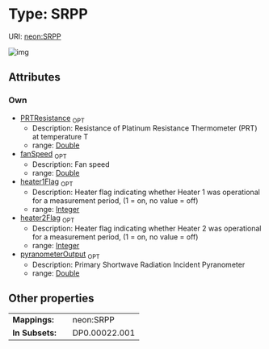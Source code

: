 
# Type: SRPP




URI: [neon:SRPP](https://data.neonscience.org/SRPP)


![img](http://yuml.me/diagram/nofunky;dir:TB/class/[SRPP&#124;pyranometerOutput:double%20%3F;PRTResistance:double%20%3F;fanSpeed:double%20%3F;heater1Flag:integer%20%3F;heater2Flag:integer%20%3F])

## Attributes


### Own

 * [PRTResistance](PRTResistance.md)  <sub>OPT</sub>
    * Description: Resistance of Platinum Resistance Thermometer (PRT) at temperature T
    * range: [Double](types/Double.md)
 * [fanSpeed](fanSpeed.md)  <sub>OPT</sub>
    * Description: Fan speed
    * range: [Double](types/Double.md)
 * [heater1Flag](heater1Flag.md)  <sub>OPT</sub>
    * Description: Heater flag indicating whether Heater 1 was operational for a measurement period, (1 = on, no value = off)
    * range: [Integer](types/Integer.md)
 * [heater2Flag](heater2Flag.md)  <sub>OPT</sub>
    * Description: Heater flag indicating whether Heater 2 was operational for a measurement period, (1 = on, no value = off)
    * range: [Integer](types/Integer.md)
 * [pyranometerOutput](pyranometerOutput.md)  <sub>OPT</sub>
    * Description: Primary Shortwave Radiation Incident Pyranometer
    * range: [Double](types/Double.md)

## Other properties

|  |  |  |
| --- | --- | --- |
| **Mappings:** | | neon:SRPP |
| **In Subsets:** | | DP0.00022.001 |


